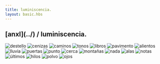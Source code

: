 ```yaml
---
title: luminiscencia.
layout: basic.hbs
---
```


<section class="luminiscencia">

<h1>[anxl](../) / luminiscencia.</h1>

![destello](../media/luminiscencia/51destello.png)
![cenizas](../media/luminiscencia/50cenizas.png)
![caminos](../media/luminiscencia/46caminos.png)
![tonos](../media/luminiscencia/45tonos.png)
![libros](../media/luminiscencia/44libros.png)
![pavimento](../media/luminiscencia/42pavimento.png)
![alientos](../media/luminiscencia/41alientos.png)
![lluvia](../media/luminiscencia/40lluvia.png)
![puertas](../media/luminiscencia/39puertas.png)
![punto](../media/luminiscencia/35punto.png)
![cerca](../media/luminiscencia/34cerca.png)
![montañas](../media/luminiscencia/33montanas.png)
![nada](../media/luminiscencia/31nada.png)
![alas](../media/luminiscencia/28sin-alas.png)
![notas](../media/luminiscencia/26notas.png)
![últimos](../media/luminiscencia/25ultimos.png)
![hilos](../media/luminiscencia/21hilos.png)
![polvo](../media/luminiscencia/17polvo.png)
![ojos](../media/luminiscencia/14ojos.png)

</section>

